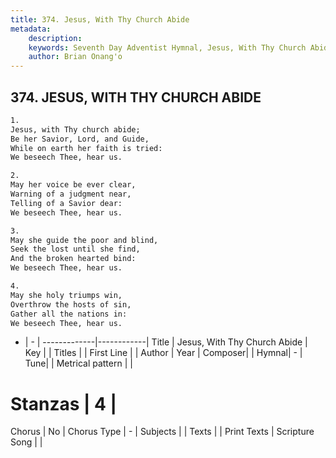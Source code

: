 ```yaml
---
title: 374. Jesus, With Thy Church Abide
metadata:
    description: 
    keywords: Seventh Day Adventist Hymnal, Jesus, With Thy Church Abide, , 
    author: Brian Onang'o
---
```



## 374. JESUS, WITH THY CHURCH ABIDE

```txt
1.
Jesus, with Thy church abide;
Be her Savior, Lord, and Guide,
While on earth her faith is tried:
We beseech Thee, hear us.

2.
May her voice be ever clear,
Warning of a judgment near,
Telling of a Savior dear:
We beseech Thee, hear us.

3.
May she guide the poor and blind,
Seek the lost until she find,
And the broken hearted bind:
We beseech Thee, hear us.

4.
May she holy triumps win,
Overthrow the hosts of sin,
Gather all the nations in:
We beseech Thee, hear us.
```

- |   -  |
-------------|------------|
Title | Jesus, With Thy Church Abide |
Key |  |
Titles |  |
First Line |  |
Author | 
Year | 
Composer|  |
Hymnal|  - |
Tune|  |
Metrical pattern | |
# Stanzas | 4 |
Chorus | No |
Chorus Type | - |
Subjects |  |
Texts |  |
Print Texts | 
Scripture Song |  |
  
